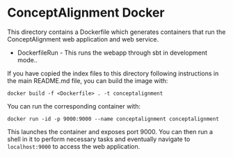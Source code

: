 # ConceptAlignment Docker

This directory contains a Dockerfile which generates containers that run the ConceptAlignment web application and web service.

* DockerfileRun - This runs the webapp through sbt in development mode..

If you have copied the index files to this directory following instructions in the main README.md file,
you can build the image with:

```
docker build -f <Dockerfile> . -t conceptalignment
```

You can run the corresponding container with:

```
docker run -id -p 9000:9000 --name conceptalignment conceptalignment
```

This launches the container and exposes port 9000. You can then run a shell in it to
perform necessary tasks and eventually navigate to `localhost:9000` to access the web application.

